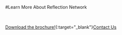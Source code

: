 #Learn More About Reflection Network

<br/><br/>
[Download the brochure!](articles/products/reflectionnetwork.md/calltoaction.md/ReflectionNetwork.en.pdf){:target="_blank"}[Contact Us]({{#makeLink}}./productinquiries.html?article_path=./company/productinquiries.md&menu_path=/{{/makeLink}})

